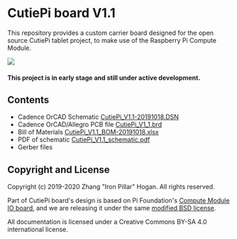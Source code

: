 # CutiePi board V1.1

This repository provides a custom carrier board designed for the open source CutiePi tablet project, to make use of the Raspberry Pi Compute Module.

![](https://i.imgur.com/RGQlDZ0.jpg) 

#### This project is in early stage and still under active development. 

## Contents  

- Cadence OrCAD Schematic [CutiePi_V1.1-20191018.DSN](CutiePi_V1.1-20191018.DSN)
- Cadence OrCAD/Allegro PCB file [CutiePi_V1_1.brd](CutiePi_V1_1_PCB/CutiePi_V1_1.brd)
- Bill of Materials [CutiePi_V1.1_BOM-20191018.xlsx](CutiePi_V1.1_BOM-20191018.xlsx)
- PDF of schematic [CutiePi_V1.1_schematic.pdf](CutiePi_V1.1_schematic.pdf)
- Gerber files 

## Copyright and License 
Copyright (c) 2019-2020 Zhang "Iron Pillar" Hogan. All rights reserved.

Part of CutiePi board's design is based on Pi Foundation's 
[Compute Module IO board](https://github.com/raspberrypi/documentation/blob/master/hardware/computemodule/designfiles.md), and we are releasing it under the same [modified BSD license](LICENSE.txt). 

All documentation is licensed under a Creative Commons BY-SA 4.0 international license. 
